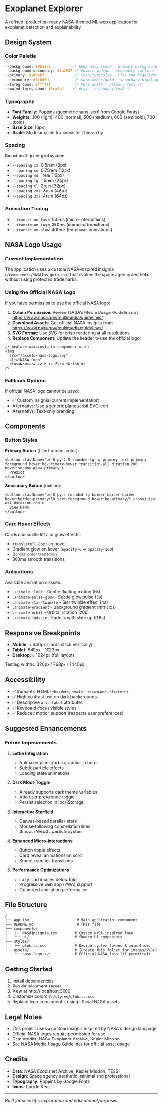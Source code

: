 # Exoplanet Explorer

A refined, production-ready NASA-themed ML web application for exoplanet detection and explainability.

## Design System

### Color Palette

```css
--background: #0b1230          /* Deep navy space - primary background */
--background-secondary: #1a2847 /* Cosmic indigo - secondary surfaces */
--primary: #2dd4bf              /* Cyan/turquoise - CTAs and highlights */
--secondary: #ffb86b            /* Warm amber/gold - secondary highlights */
--foreground: #ffffff           /* Pure white - primary text */
--muted-foreground: #9ca3af    /* Gray - secondary text */
```

### Typography

- **Font Family**: Poppins (geometric sans-serif from Google Fonts)
- **Weights**: 300 (light), 400 (normal), 500 (medium), 600 (semibold), 700 (bold)
- **Base Size**: 16px
- **Scale**: Modular scale for consistent hierarchy

### Spacing

Based on 8-point grid system:
- `--spacing-xs`: 0.5rem (8px)
- `--spacing-sm`: 0.75rem (12px)
- `--spacing-md`: 1rem (16px)
- `--spacing-lg`: 1.5rem (24px)
- `--spacing-xl`: 2rem (32px)
- `--spacing-2xl`: 3rem (48px)
- `--spacing-3xl`: 4rem (64px)

### Animation Timing

- `--transition-fast`: 150ms (micro-interactions)
- `--transition-base`: 250ms (standard transitions)
- `--transition-slow`: 400ms (emphasis animations)

## NASA Logo Usage

### Current Implementation

The application uses a custom NASA-inspired insignia (`/components/NASAInsignia.tsx`) that evokes the space agency aesthetic without using protected trademarks.

### Using the Official NASA Logo

If you have permission to use the official NASA logo:

1. **Obtain Permission**: Review NASA's Media Usage Guidelines at https://www.nasa.gov/multimedia/guidelines/
2. **Download Assets**: Get official NASA insignia from https://www.nasa.gov/multimedia/guidelines/
3. **SVG Format**: Use SVG for crisp rendering at all resolutions
4. **Replace Component**: Update the header to use the official logo:

```tsx
// Replace NASAInsignia component with:
<img 
  src="/assets/nasa-logo.svg" 
  alt="NASA Logo" 
  className="w-12 h-12 flex-shrink-0"
/>
```

### Fallback Options

If official NASA logo cannot be used:
- ✅ Custom insignia (current implementation)
- Alternative: Use a generic planet/orbit SVG icon
- Alternative: Text-only branding

## Components

### Button Styles

**Primary Button** (filled, accent color):
```tsx
<button className="px-6 py-2.5 rounded-lg bg-primary text-primary-foreground hover:bg-primary-hover transition-all duration-200 hover:shadow-glow-primary">
  Predict
</button>
```

**Secondary Button** (outline):
```tsx
<button className="px-8 py-4 rounded-lg border border-border hover:border-primary/50 text-foreground hover:bg-primary/5 transition-all duration-200">
  View Demo
</button>
```

### Card Hover Effects

Cards use subtle lift and glow effects:
- `translateY(-8px)` on hover
- Gradient glow on hover (`opacity-0` → `opacity-100`)
- Border color transition
- 300ms smooth transitions

### Animations

Available animation classes:
- `.animate-float` - Gentle floating motion (6s)
- `.animate-pulse-glow` - Subtle glow pulse (3s)
- `.animate-star-twinkle` - Star twinkle effect (4s)
- `.animate-gradient` - Background gradient shift (15s)
- `.animate-orbit` - Orbital rotation (20s)
- `.animate-fade-in` - Fade in with slide up (0.6s)

## Responsive Breakpoints

- **Mobile**: < 640px (cards stack vertically)
- **Tablet**: 640px - 1023px
- **Desktop**: ≥ 1024px (full layout)

Testing widths: 320px / 768px / 1440px

## Accessibility

- ✅ Semantic HTML (`<header>`, `<main>`, `<section>`, `<footer>`)
- ✅ High contrast text on dark backgrounds
- ✅ Descriptive `aria-label` attributes
- ✅ Keyboard-focus visible styles
- ✅ Reduced motion support (respects user preferences)

## Suggested Enhancements

### Future Improvements

1. **Lottie Integration**
   - Animated planet/orbit graphics in hero
   - Subtle particle effects
   - Loading state animations

2. **Dark Mode Toggle**
   - Already supports dark theme variables
   - Add user preference toggle
   - Persist selection in localStorage

3. **Interactive Starfield**
   - Canvas-based parallax stars
   - Mouse-following constellation lines
   - Smooth WebGL particle system

4. **Enhanced Micro-interactions**
   - Button ripple effects
   - Card reveal animations on scroll
   - Smooth section transitions

5. **Performance Optimizations**
   - Lazy load images below fold
   - Progressive web app (PWA) support
   - Optimized animation performance

## File Structure

```
/
├── App.tsx                      # Main application component
├── README.md                    # This file
├── components/
│   ├── NASAInsignia.tsx        # Custom NASA-inspired logo
│   └── ui/                     # Shadcn UI components
├── styles/
│   └── globals.css             # Design system tokens & animations
└── assets/                     # (Create this folder for images/SVGs)
    └── nasa-logo.svg           # Official NASA logo (if permitted)
```

## Getting Started

1. Install dependencies
2. Run development server
3. View at http://localhost:3000
4. Customize colors in `/styles/globals.css`
5. Replace logo component if using official NASA assets

## Legal Notes

- This project uses a custom insignia inspired by NASA's design language
- Official NASA logos require permission for use
- Data credits: NASA Exoplanet Archive, Kepler Mission
- See NASA Media Usage Guidelines for official asset usage

## Credits

- **Data**: NASA Exoplanet Archive, Kepler Mission, TESS
- **Design**: Space agency aesthetic, minimal and professional
- **Typography**: Poppins by Google Fonts
- **Icons**: Lucide React

---

*Built for scientific exploration and educational purposes.*
